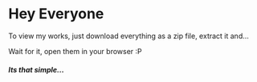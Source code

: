 <h1>Hey Everyone</h1>
<p>To view my works, just download everything as a  zip file, extract it and...</p>
<p>Wait for it, open them in your browser :P</p>
<h5>Its that simple...</h5>
